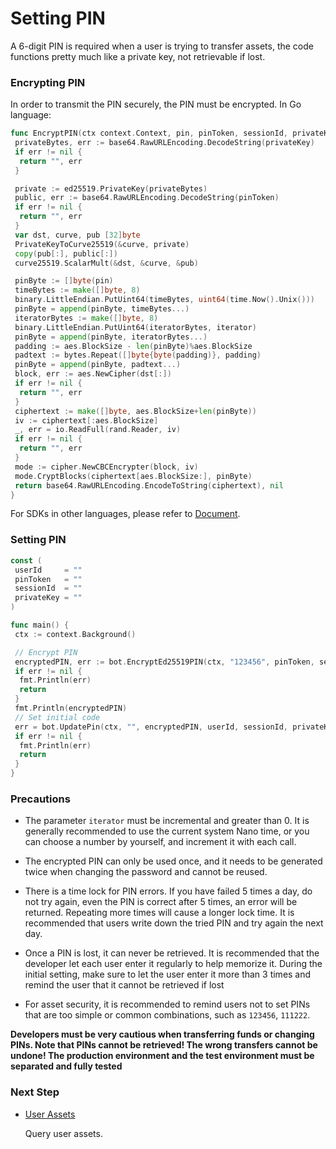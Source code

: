 # Setting PIN

A 6-digit PIN is required when a user is trying to transfer assets, the code functions pretty much like a private key, not retrievable if lost.

### Encrypting PIN

In order to transmit the PIN securely, the PIN must be encrypted. In Go language:

```go
func EncryptPIN(ctx context.Context, pin, pinToken, sessionId, privateKey string, iterator uint64) (string, error) {
 privateBytes, err := base64.RawURLEncoding.DecodeString(privateKey)
 if err != nil {
  return "", err
 }

 private := ed25519.PrivateKey(privateBytes)
 public, err := base64.RawURLEncoding.DecodeString(pinToken)
 if err != nil {
  return "", err
 }
 var dst, curve, pub [32]byte
 PrivateKeyToCurve25519(&curve, private)
 copy(pub[:], public[:])
 curve25519.ScalarMult(&dst, &curve, &pub)

 pinByte := []byte(pin)
 timeBytes := make([]byte, 8)
 binary.LittleEndian.PutUint64(timeBytes, uint64(time.Now().Unix()))
 pinByte = append(pinByte, timeBytes...)
 iteratorBytes := make([]byte, 8)
 binary.LittleEndian.PutUint64(iteratorBytes, iterator)
 pinByte = append(pinByte, iteratorBytes...)
 padding := aes.BlockSize - len(pinByte)%aes.BlockSize
 padtext := bytes.Repeat([]byte{byte(padding)}, padding)
 pinByte = append(pinByte, padtext...)
 block, err := aes.NewCipher(dst[:])
 if err != nil {
  return "", err
 }
 ciphertext := make([]byte, aes.BlockSize+len(pinByte))
 iv := ciphertext[:aes.BlockSize]
 _, err = io.ReadFull(rand.Reader, iv)
 if err != nil {
  return "", err
 }
 mode := cipher.NewCBCEncrypter(block, iv)
 mode.CryptBlocks(ciphertext[aes.BlockSize:], pinByte)
 return base64.RawURLEncoding.EncodeToString(ciphertext), nil
}
```

For SDKs in other languages, please refer to [Document](../sdk/overview).

### Setting PIN

```go
const (
 userId     = ""
 pinToken   = ""
 sessionId  = ""
 privateKey = ""
)

func main() {
 ctx := context.Background()

 // Encrypt PIN
 encryptedPIN, err := bot.EncryptEd25519PIN(ctx, "123456", pinToken, sessionId, privateKey, uint64(time.Now().UnixNano()))
 if err != nil {
  fmt.Println(err)
  return
 }
 fmt.Println(encryptedPIN)
 // Set initial code
 err = bot.UpdatePin(ctx, "", encryptedPIN, userId, sessionId, privateKey)
 if err != nil {
  fmt.Println(err)
  return
 }
}
```

### Precautions

- The parameter `iterator` must be incremental and greater than 0. It is generally recommended to use the current system Nano time, or you can choose a number by yourself, and increment it with each call.

- The encrypted PIN can only be used once, and it needs to be generated twice when changing the password and cannot be reused.

- There is a time lock for PIN errors. If you have failed 5 times a day, do not try again, even the PIN is correct after 5 times, an error will be returned. Repeating more times will cause a longer lock time. It is recommended that users write down the tried PIN and try again the next day.

- Once a PIN is lost, it can never be retrieved. It is recommended that the developer let each user enter it regularly to help memorize it. During the initial setting, make sure to let the user enter it more than 3 times and remind the user that it cannot be retrieved if lost

- For asset security, it is recommended to remind users not to set PINs that are too simple or common combinations, such as `123456`, `111222`.

**Developers must be very cautious when transferring funds or changing PINs. Note that PINs cannot be retrieved! The wrong transfers cannot be undone! The production environment and the test environment must be separated and fully tested**

### Next Step

- [User Assets](./assets)

  Query user assets.
